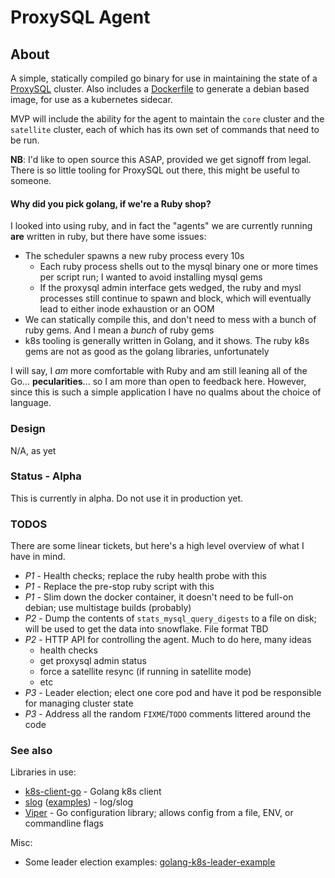 # ProxySQL Agent

## About

A simple, statically compiled go binary for use in maintaining the state of a [ProxySQL](https://github.com/sysown/proxysql) cluster. Also includes a [Dockerfile](Dockerfile) to generate a debian based image, for use as a kubernetes sidecar.

MVP will include the ability for the agent to maintain the `core` cluster and the `satellite` cluster, each of which has its own set of commands that need to be run.

**NB**: I'd like to open source this ASAP, provided we get signoff from legal. There is so little tooling for ProxySQL out there, this might be useful to someone.

#### Why did you pick golang, if we're a Ruby shop?

I looked into using ruby, and in fact the "agents" we are currently running **are** written in ruby, but there have some issues:

- The scheduler spawns a new ruby process every 10s
  - Each ruby process shells out to the mysql binary one or more times per script run; I wanted to avoid installing mysql gems
  - If the proxysql admin interface gets wedged, the ruby and mysl processes still continue to spawn and block, which will eventually lead to either inode exhaustion or an OOM
- We can statically compile this, and don't need to mess with a bunch of ruby gems. And I mean a _bunch_ of ruby gems
- k8s tooling is generally written in Golang, and it shows. The ruby k8s gems are not as good as the golang libraries, unfortunately

I will say, I _am_ more comfortable with Ruby and am still leaning all of the Go... **pecularities**... so I am more than open to feedback here. However, since this is such a simple application I have no qualms about the choice of language.

### Design

N/A, as yet

### Status - Alpha

This is currently in alpha. Do not use it in production yet.

### TODOS

There are some linear tickets, but here's a high level overview of what I have in mind.

- *P1* - Health checks; replace the ruby health probe with this
- *P1* - Replace the pre-stop ruby script with this
- *P1* - Slim down the docker container, it doesn't need to be full-on debian; use multistage builds (probably)
- *P2* - Dump the contents of `stats_mysql_query_digests` to a file on disk; will be used to get the data into snowflake. File format TBD
- *P2* - HTTP API for controlling the agent. Much to do here, many ideas
  - health checks
  - get proxysql admin status
  - force a satellite resync (if running in satellite mode)
  - etc
- *P3* - Leader election; elect one core pod and have it pod be responsible for managing cluster state
- *P3* - Address all the random `FIXME`/`TODO` comments littered around the code

### See also

Libraries in use:

* [k8s-client-go](https://github.com/kubernetes/client-go) - Golang k8s client
* [slog](https://pkg.go.dev/log/slog) ([examples](https://betterstack.com/community/guides/logging/logging-in-go/)) - log/slog
* [Viper](https://pkg.go.dev/github.com/spf13/viper) - Go configuration library; allows config from a file, ENV, or commandline flags

Misc:

* Some leader election examples: [golang-k8s-leader-example](https://github.com/mjasion/golang-k8s-leader-example)
